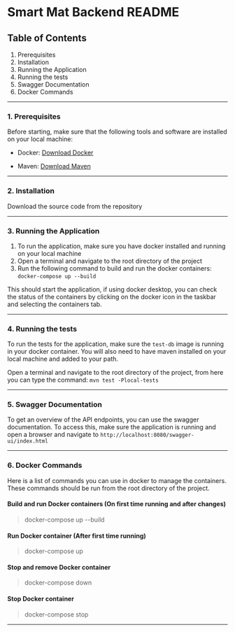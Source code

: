 # Smart Mat Backend README


## Table of Contents
1. Prerequisites
2. Installation
3. Running the Application
4. Running the tests
5. Swagger Documentation
6. Docker Commands

---

### 1. Prerequisites
Before starting, make sure that the following tools and software are installed on your local machine:


- Docker: [Download Docker](https://www.docker.com/products/docker-desktop/)

- Maven: [Download Maven](https://maven.apache.org/install.html)


---

### 2. Installation

Download the source code from the repository

---

### 3. Running the Application
1. To run the application, make sure you have docker installed and running on your local machine
2. Open a terminal and navigate to the root directory of the project
3. Run the following command to build and run the docker containers: `docker-compose up --build`

This should start the application, if using docker desktop, you can check the status of the containers by clicking on the docker icon in the taskbar and selecting the containers tab.

---

### 4. Running the tests
To run the tests for the application, make sure the `test-db` image is running in your docker container.
You will also need to have maven installed on your local machine and added to your path.

Open a terminal and navigate to the root directory of the project, from here you can type the command: `mvn test -Plocal-tests`

---

### 5. Swagger Documentation
To get an overview of the API endpoints, you can use the swagger documentation.
To access this, make sure the application is running and open a browser and navigate to `http://localhost:8080/swagger-ui/index.html`

---

### 6. Docker Commands
Here is a list of commands you can use in docker to manage the containers. These commands should be run from the root directory of the project.



#### Build and run Docker containers (On first time running and after changes)
> docker-compose up --build

#### Run Docker container (After first time running)
>docker-compose up

#### Stop and remove Docker container
>docker-compose down

#### Stop Docker container
>docker-compose stop

---



